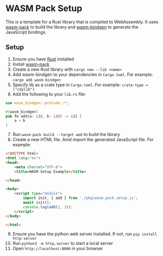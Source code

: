 # WASM Pack Setup
This is a template for a Rust library that is compiled to WebAssembly. It uses [wasm-pack](https://rustwasm.github.io/wasm-pack/installer/#) to build the library and [wasm-bindgen](https://rustwasm.github.io/docs/wasm-bindgen/) to generate the JavaScript bindings.

## Setup
1. Ensure you have [Rust](https://www.rust-lang.org/tools/install) installed
2. Install [wasm-pack](https://rustwasm.github.io/wasm-pack/installer/#)
3. Create a new Rust library with `cargo new --lib <name>`
4. Add wasm-bindgen to your dependencies in `Cargo.toml`. For example: `cargo add wasm-bindgen`
5. Specify lib as a crate type in `Cargo.toml`. For example: `crate-type = ["cdylib"]`
6. Add the following to your `lib.rs` file:
```rust
use wasm_bindgen::prelude::*;

#[wasm_bindgen]
pub fn add(a: i32, b: i32) -> i32 {
    a + b
}
```
7. Run `wasm-pack build --target web` to build the library
8. Create a new HTML file. Amd import the generated JavaScript file. For example:
```html
<!DOCTYPE html>
<html lang="en">
<head>
    <meta charset="UTF-8">
    <title>WASM Setup Example</title>

</head>

<body>
    <script type="module">
        import init, { add } from './pkg/wasm_pack_setup.js';
        await init();
        console.log(add(1, 2));
    </script>
</body>

</html>
```
9. Ensure you have the python web server installed. If not, run `pip install http-server`
10. Run `python3 -m http.server` to start a local server
11.  Open `http://localhost:8000` in your browser